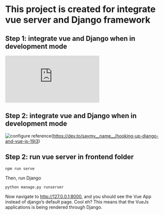 # This project is created for integrate vue server and Django framework

## Step 1: integrate vue and Django when in development mode
![vue reference for development and production mode](https://vuejs.org/v2/guide/installation.html#Development-vs-Production-Mode)


## Step 2: integrate vue and Django when in development mode
![configure reference](https://medium.com/@rodrigosmaniotto/integrating-django-and-vuejs-with-vue-cli-3-and-webpack-loader-145c3b98501a)(https://dev.to/saymy__name__/hooking-up-django-and-vue-js-19j3)

## Step 2: run vue server in frontend folder
```use npm
npm run serve
```

Then, run Django
```use python
python manage.py runserver
```

Now navigate to http://127.0.0.1:8000, and you should see the Vue App instead of django’s default page. Cool eh? This means that the VueJs applications is being rendered through Django.
